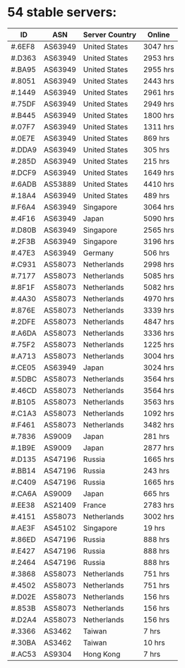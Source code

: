# 54 stable servers:

| ID | ASN | Server Country | Online |
| ------ | ------ | ------ | ------ |
| #.6EF8 | AS63949 | United States | 3047 hrs |
| #.D363 | AS63949 | United States | 2953 hrs |
| #.BA95 | AS63949 | United States | 2955 hrs |
| #.8051 | AS63949 | United States | 2443 hrs |
| #.1449 | AS63949 | United States | 2961 hrs |
| #.75DF | AS63949 | United States | 2949 hrs |
| #.B445 | AS63949 | United States | 1800 hrs |
| #.07F7 | AS63949 | United States | 1311 hrs |
| #.0E7E | AS63949 | United States | 869 hrs |
| #.DDA9 | AS63949 | United States | 305 hrs |
| #.285D | AS63949 | United States | 215 hrs |
| #.DCF9 | AS63949 | United States | 1649 hrs |
| #.6ADB | AS53889 | United States | 4410 hrs |
| #.18A4 | AS63949 | United States | 489 hrs |
| #.F6A4 | AS63949 | Singapore | 3064 hrs |
| #.4F16 | AS63949 | Japan | 5090 hrs |
| #.D80B | AS63949 | Singapore | 2565 hrs |
| #.2F3B | AS63949 | Singapore | 3196 hrs |
| #.47E3 | AS63949 | Germany | 506 hrs |
| #.C931 | AS58073 | Netherlands | 2998 hrs |
| #.7177 | AS58073 | Netherlands | 5085 hrs |
| #.8F1F | AS58073 | Netherlands | 5082 hrs |
| #.4A30 | AS58073 | Netherlands | 4970 hrs |
| #.876E | AS58073 | Netherlands | 3339 hrs |
| #.2DFE | AS58073 | Netherlands | 4847 hrs |
| #.A6DA | AS58073 | Netherlands | 3336 hrs |
| #.75F2 | AS58073 | Netherlands | 1225 hrs |
| #.A713 | AS58073 | Netherlands | 3004 hrs |
| #.CE05 | AS63949 | Japan | 3024 hrs |
| #.5DBC | AS58073 | Netherlands | 3564 hrs |
| #.46CD | AS58073 | Netherlands | 3564 hrs |
| #.B105 | AS58073 | Netherlands | 3563 hrs |
| #.C1A3 | AS58073 | Netherlands | 1092 hrs |
| #.F461 | AS58073 | Netherlands | 3482 hrs |
| #.7836 | AS9009 | Japan | 281 hrs |
| #.1B9E | AS9009 | Japan | 2877 hrs |
| #.D135 | AS47196 | Russia | 1665 hrs |
| #.BB14 | AS47196 | Russia | 243 hrs |
| #.C409 | AS47196 | Russia | 1665 hrs |
| #.CA6A | AS9009 | Japan | 665 hrs |
| #.EE38 | AS21409 | France | 2783 hrs |
| #.4151 | AS58073 | Netherlands | 3002 hrs |
| #.AE3F | AS45102 | Singapore | 19 hrs |
| #.86ED | AS47196 | Russia | 888 hrs |
| #.E427 | AS47196 | Russia | 888 hrs |
| #.2464 | AS47196 | Russia | 888 hrs |
| #.3868 | AS58073 | Netherlands | 751 hrs |
| #.4502 | AS58073 | Netherlands | 751 hrs |
| #.D02E | AS58073 | Netherlands | 156 hrs |
| #.853B | AS58073 | Netherlands | 156 hrs |
| #.D2A4 | AS58073 | Netherlands | 156 hrs |
| #.3366 | AS3462 | Taiwan | 7 hrs |
| #.30BA | AS3462 | Taiwan | 10 hrs |
| #.AC53 | AS9304 | Hong Kong | 7 hrs |

